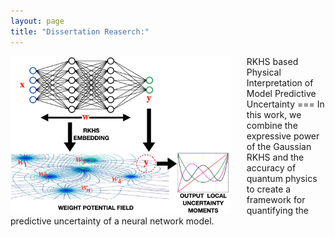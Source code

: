 ```yaml
---
layout: page
title: "Dissertation Reaserch:"
---
```

<img style="float: left; padding-right:25px" src="assets/fm3.JPG" width="70%" height="70%">
RKHS based Physical Interpretation of Model Predictive Uncertainty
===
In this work, we combine the expressive power of the Gaussian RKHS and the accuracy of quantum physics to create a framework for quantifying the predictive uncertainty of a neural network model.
